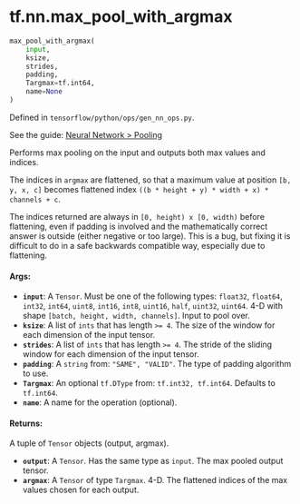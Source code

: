 <div itemscope itemtype="http://developers.google.com/ReferenceObject">
<meta itemprop="name" content="tf.nn.max_pool_with_argmax" />
</div>

# tf.nn.max_pool_with_argmax

``` python
max_pool_with_argmax(
    input,
    ksize,
    strides,
    padding,
    Targmax=tf.int64,
    name=None
)
```



Defined in `tensorflow/python/ops/gen_nn_ops.py`.

See the guide: [Neural Network > Pooling](../../../../api_guides/python/nn.md#Pooling)

Performs max pooling on the input and outputs both max values and indices.

The indices in `argmax` are flattened, so that a maximum value at position
`[b, y, x, c]` becomes flattened index
`((b * height + y) * width + x) * channels + c`.

The indices returned are always in `[0, height) x [0, width)` before flattening,
even if padding is involved and the mathematically correct answer is outside
(either negative or too large).  This is a bug, but fixing it is difficult to do
in a safe backwards compatible way, especially due to flattening.

#### Args:

* <b>`input`</b>: A `Tensor`. Must be one of the following types: `float32`, `float64`, `int32`, `int64`, `uint8`, `int16`, `int8`, `uint16`, `half`, `uint32`, `uint64`.
    4-D with shape `[batch, height, width, channels]`.  Input to pool over.
* <b>`ksize`</b>: A list of `ints` that has length `>= 4`.
    The size of the window for each dimension of the input tensor.
* <b>`strides`</b>: A list of `ints` that has length `>= 4`.
    The stride of the sliding window for each dimension of the
    input tensor.
* <b>`padding`</b>: A `string` from: `"SAME", "VALID"`.
    The type of padding algorithm to use.
* <b>`Targmax`</b>: An optional `tf.DType` from: `tf.int32, tf.int64`. Defaults to `tf.int64`.
* <b>`name`</b>: A name for the operation (optional).


#### Returns:

A tuple of `Tensor` objects (output, argmax).

* <b>`output`</b>: A `Tensor`. Has the same type as `input`. The max pooled output tensor.
* <b>`argmax`</b>: A `Tensor` of type `Targmax`. 4-D.  The flattened indices of the max values chosen for each output.